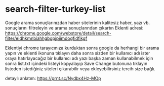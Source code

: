 # search-filter-turkey-list
Google arama sonuçlarınızdan haber sitelerinin kalitesiz haber, yazı vb. sonuçlarını filtreleyin ve arama sonuçlarından çıkartın
Eklenti adresi: https://chrome.google.com/webstore/detail/search-filter/eidhkmnbiahhgbgpjpiimdogfidfikgf

Eklentiyi chrome tarayıcınıza kurduktan sonra google da herhangi bir arama yapın ve eklenti ikonuna tıklayın daha sonra sizden bir kullanıcı adı ister <br>
oraya hatırlayacağız bir kullanıcı adı yazı başka zaman kullanabilmek için sonra list.txt içindeki listeyi kopyalayıp Save Change butonuna tıklayın <br>
listeden istediğiniz siteleri çıkarabilir veya ekleyebilirsiniz tercih size bağlı. 

detaylı anlatım:
https://prnt.sc/Nydbx4Hz-MOp

